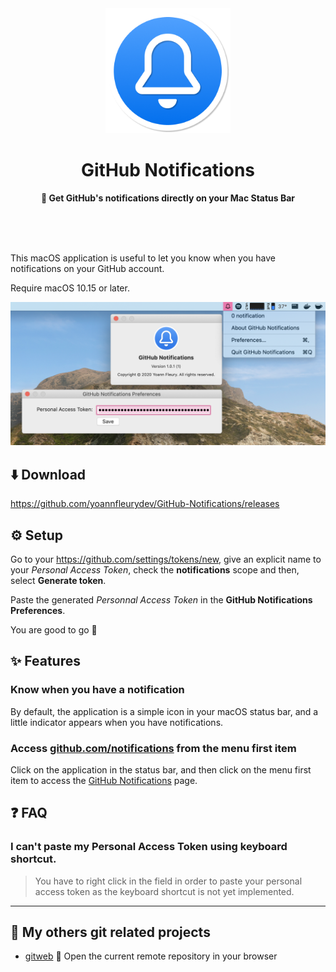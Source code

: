 <div align="center">
    <img
      src="./assets/AppIcon256README.png"
      width="200" 
      height="200"
    />
    <h1>
      GitHub Notifications
    </h1>
    <p>
      <strong>🔔 Get GitHub's notifications directly on your Mac Status Bar</strong>
    </p>
    <br />
    <br />
    <br />
</div>

This macOS application is useful to let you know when you have notifications on
your GitHub account.

Require macOS 10.15 or later.

<div>
  <img src="./assets/screenshot_01.png" alt="Overview of the GitHub Notifications menu bar application" />
</div>

## ⬇️ Download

https://github.com/yoannfleurydev/GitHub-Notifications/releases

## ⚙️ Setup

Go to your https://github.com/settings/tokens/new, give an explicit name to your
*Personal Access Token*, check the **notifications** scope and then, select **Generate token**.

Paste the generated *Personnal Access Token* in the **GitHub Notifications Preferences**.

You are good to go 🎉

## ✨ Features 

### Know when you have a notification

By default, the application is a simple icon in your macOS status bar, and a
little indicator appears when you have notifications.

### Access [github.com/notifications](https://github.com/notifications) from the menu first item

Click on the application in the status bar, and then click on the menu first
item to access the [GitHub Notifications](https://github.com/notifications)
page.

## ❓ FAQ

### I can't paste my Personal Access Token using keyboard shortcut.

> You have to right click in the field in order to paste your personal access
> token as the keyboard shortcut is not yet implemented.

---

## 👀 My others git related projects

- [gitweb](https://github.com/yoannfleurydev/gitweb) 🌲 Open the current remote repository in your browser
